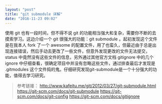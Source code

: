 ```yaml
---
layout: "post"
title: "git submodule 详解"
date: "2016-11-23 09:02"
---
```


使用 git 也有一段时间，但不得不说 git 的功能相当强大和复杂，需要你不断的去摸索学习。这边介绍一个 git 很强大的功能：git submodule 。起初发现这个文件是在我本人 fork 了一个 awesome 的配置文件，用了也蛮久，但最近由于总是出现连接错误，然后手动去更改了一些文件，但意外发现更改的文件无法提交， status 中竟然没有这些文件的信息，另外通过其他官方文档 gitignore 中的几个 ignore 中仔细查看，很确定项目中并没有忽略这些文件，通过排查最后才发现是 .gitmodules 这个文件捣的鬼。仔细研究发现git-submodule是一个十分强大的功能，值得去学习研究。


<!-- more -->



> 参考链接：
> http://www.kafeitu.me/git/2012/03/27/git-submodule.html
> https://git-scm.com/docs/git-submodule
> https://git-scm.com/docs/git-config
> https://git-scm.com/docs/gitignore
